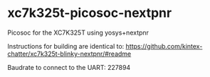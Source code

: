# xc7k325t-picosoc-nextpnr
Picosoc for the XC7K325T using yosys+nextpnr

Instructions for building are identical to:
https://github.com/kintex-chatter/xc7k325t-blinky-nextpnr/#readme

Baudrate to connect to the UART: 227894
